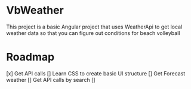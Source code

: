 # VbWeather

This project is a basic Angular project that uses WeatherApi to get local weather data so that you can figure out conditions for beach volleyball

# Roadmap

[x] Get API calls
[] Learn CSS to create basic UI structure
[] Get Forecast weather
[] Get API calls by search
[] 
